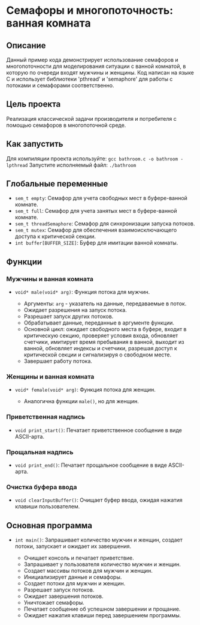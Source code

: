 # Семафоры и многопоточность: ванная комната

## Описание

Данный пример кода демонстрирует использование семафоров и многопоточности для моделирования ситуации с ванной комнатой, в которую по очереди входят мужчины и женщины. Код написан на языке C и использует библиотеки 'pthread' и 'semaphore' для работы с потоками и семафорами соответственно.

## Цель проекта
Реализация классической задачи производителя и потребителя с помощью семафоров в многопоточной среде.

## Как запустить
Для компиляции проекта используйте: `gcc bathroom.c -o bathroom -lpthread`
Запустите исполняемый файл: `./bathroom`


## Глобальные переменные

- `sem_t empty`: Семафор для учета свободных мест в буфере-ванной комнате.
- `sem_t full`: Семафор для учета занятых мест в буфере-ванной комнате.
- `sem_t threadSemaphore`: Семафор для синхронизации запуска потоков.
- `sem_t mutex`: Семафор для обеспечения взаимоисключающего доступа к критической секции.
- `int buffer[BUFFER_SIZE]`: Буфер для имитации ванной комнаты.

## Функции

### Мужчины и ванная комната

- `void* male(void* arg)`: Функция потока для мужчин.

  - Аргументы: `arg` - указатель на данные, передаваемые в поток.
  - Ожидает разрешения на запуск потока.
  - Разрешает запуск других потоков.
  - Обрабатывает данные, переданные в аргументе функции.
  - Основной цикл: ожидает свободного места в буфере, входит в критическую секцию, проверяет условия входа, обновляет счетчики, имитирует время пребывания в ванной, выходит из ванной, обновляет индексы и счетчики, разрешая доступ к критической секции и сигнализируя о свободном месте.
  - Завершает работу потока.

### Женщины и ванная комната

- `void* female(void* arg)`: Функция потока для женщин.

  - Аналогична функции `male()`, но для женщин.

### Приветственная надпись

- `void print_start()`: Печатает приветственное сообщение в виде ASCII-арта.

### Прощальная надпись

- `void print_end()`: Печатает прощальное сообщение в виде ASCII-арта.

### Очистка буфера ввода

- `void clearInputBuffer()`: Очищает буфер ввода, ожидая нажатия клавиши пользователем.

## Основная программа

- `int main()`: Запрашивает количество мужчин и женщин, создает потоки, запускает и ожидает их завершения.

  - Очищает консоль и печатает приветствие.
  - Запрашивает у пользователя количество мужчин и женщин.
  - Создает массивы потоков для мужчин и женщин.
  - Инициализирует данные и семафоры.
  - Создает потоки для мужчин и женщин.
  - Разрешает запуск потоков.
  - Ожидает завершения потоков.
  - Уничтожает семафоры.
  - Печатает сообщение об успешном завершении и прощание.
  - Ожидает нажатия клавиши перед завершением программы.

